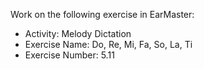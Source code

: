 Work on the following exercise in EarMaster:
- Activity: Melody Dictation
- Exercise Name: Do, Re, Mi, Fa, So, La, Ti
- Exercise Number: 5.11
